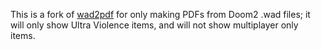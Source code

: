 This is a fork of [wad2pdf](http://wad2pdf.sourceforge.net/) for only 
making PDFs from Doom2 .wad files; it will only show Ultra Violence 
items, and will not show multiplayer only items.
